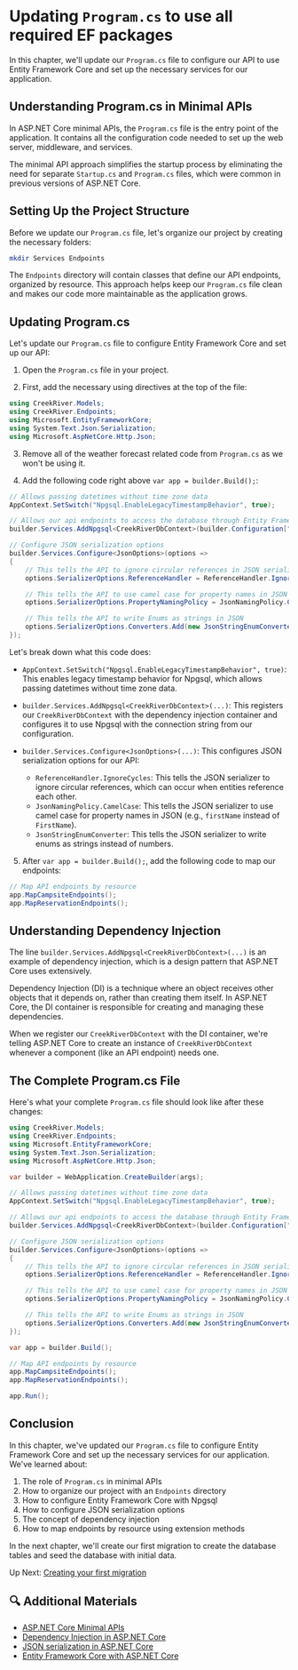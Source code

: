# Updating `Program.cs` to use all required EF packages

In this chapter, we'll update our `Program.cs` file to configure our API to use Entity Framework Core and set up the necessary services for our application.

## Understanding Program.cs in Minimal APIs

In ASP.NET Core minimal APIs, the `Program.cs` file is the entry point of the application. It contains all the configuration code needed to set up the web server, middleware, and services.

The minimal API approach simplifies the startup process by eliminating the need for separate `Startup.cs` and `Program.cs` files, which were common in previous versions of ASP.NET Core.

## Setting Up the Project Structure

Before we update our `Program.cs` file, let's organize our project by creating the necessary folders:

```bash
mkdir Services Endpoints
```

The `Endpoints` directory will contain classes that define our API endpoints, organized by resource. This approach helps keep our `Program.cs` file clean and makes our code more maintainable as the application grows.

## Updating Program.cs

Let's update our `Program.cs` file to configure Entity Framework Core and set up our API:

1. Open the `Program.cs` file in your project.

2. First, add the necessary using directives at the top of the file:

```csharp
using CreekRiver.Models;
using CreekRiver.Endpoints;
using Microsoft.EntityFrameworkCore;
using System.Text.Json.Serialization;
using Microsoft.AspNetCore.Http.Json;
```

3. Remove all of the weather forecast related code from `Program.cs` as we won't be using it.

4. Add the following code right above `var app = builder.Build();`:

```csharp
// Allows passing datetimes without time zone data
AppContext.SetSwitch("Npgsql.EnableLegacyTimestampBehavior", true);

// Allows our api endpoints to access the database through Entity Framework Core
builder.Services.AddNpgsql<CreekRiverDbContext>(builder.Configuration["CreekRiverDbConnectionString"]);

// Configure JSON serialization options
builder.Services.Configure<JsonOptions>(options =>
{
    // This tells the API to ignore circular references in JSON serialization
    options.SerializerOptions.ReferenceHandler = ReferenceHandler.IgnoreCycles;

    // This tells the API to use camel case for property names in JSON
    options.SerializerOptions.PropertyNamingPolicy = JsonNamingPolicy.CamelCase;

    // This tells the API to write Enums as strings in JSON
    options.SerializerOptions.Converters.Add(new JsonStringEnumConverter());
});
```

Let's break down what this code does:

- `AppContext.SetSwitch("Npgsql.EnableLegacyTimestampBehavior", true)`: This enables legacy timestamp behavior for Npgsql, which allows passing datetimes without time zone data.

- `builder.Services.AddNpgsql<CreekRiverDbContext>(...)`: This registers our `CreekRiverDbContext` with the dependency injection container and configures it to use Npgsql with the connection string from our configuration.

- `builder.Services.Configure<JsonOptions>(...)`: This configures JSON serialization options for our API:
  - `ReferenceHandler.IgnoreCycles`: This tells the JSON serializer to ignore circular references, which can occur when entities reference each other.
  - `JsonNamingPolicy.CamelCase`: This tells the JSON serializer to use camel case for property names in JSON (e.g., `firstName` instead of `FirstName`).
  - `JsonStringEnumConverter`: This tells the JSON serializer to write enums as strings instead of numbers.

5. After `var app = builder.Build();`, add the following code to map our endpoints:

```csharp
// Map API endpoints by resource
app.MapCampsiteEndpoints();
app.MapReservationEndpoints();
```

## Understanding Dependency Injection

The line `builder.Services.AddNpgsql<CreekRiverDbContext>(...)` is an example of dependency injection, which is a design pattern that ASP.NET Core uses extensively.

Dependency Injection (DI) is a technique where an object receives other objects that it depends on, rather than creating them itself. In ASP.NET Core, the DI container is responsible for creating and managing these dependencies.

When we register our `CreekRiverDbContext` with the DI container, we're telling ASP.NET Core to create an instance of `CreekRiverDbContext` whenever a component (like an API endpoint) needs one.

## The Complete Program.cs File

Here's what your complete `Program.cs` file should look like after these changes:

```csharp
using CreekRiver.Models;
using CreekRiver.Endpoints;
using Microsoft.EntityFrameworkCore;
using System.Text.Json.Serialization;
using Microsoft.AspNetCore.Http.Json;

var builder = WebApplication.CreateBuilder(args);

// Allows passing datetimes without time zone data
AppContext.SetSwitch("Npgsql.EnableLegacyTimestampBehavior", true);

// Allows our api endpoints to access the database through Entity Framework Core
builder.Services.AddNpgsql<CreekRiverDbContext>(builder.Configuration["CreekRiverDbConnectionString"]);

// Configure JSON serialization options
builder.Services.Configure<JsonOptions>(options =>
{
    // This tells the API to ignore circular references in JSON serialization
    options.SerializerOptions.ReferenceHandler = ReferenceHandler.IgnoreCycles;

    // This tells the API to use camel case for property names in JSON
    options.SerializerOptions.PropertyNamingPolicy = JsonNamingPolicy.CamelCase;

    // This tells the API to write Enums as strings in JSON
    options.SerializerOptions.Converters.Add(new JsonStringEnumConverter());
});

var app = builder.Build();

// Map API endpoints by resource
app.MapCampsiteEndpoints();
app.MapReservationEndpoints();

app.Run();
```

## Conclusion

In this chapter, we've updated our `Program.cs` file to configure Entity Framework Core and set up the necessary services for our application. We've learned about:

1. The role of `Program.cs` in minimal APIs
2. How to organize our project with an `Endpoints` directory
3. How to configure Entity Framework Core with Npgsql
4. How to configure JSON serialization options
5. The concept of dependency injection
6. How to map endpoints by resource using extension methods

In the next chapter, we'll create our first migration to create the database tables and seed the database with initial data.

Up Next: [Creating your first migration](./creek-river-migration.md)

## 🔍 Additional Materials

- [ASP.NET Core Minimal APIs](https://docs.microsoft.com/en-us/aspnet/core/fundamentals/minimal-apis)
- [Dependency Injection in ASP.NET Core](https://docs.microsoft.com/en-us/aspnet/core/fundamentals/dependency-injection)
- [JSON serialization in ASP.NET Core](https://docs.microsoft.com/en-us/aspnet/core/web-api/advanced/formatting)
- [Entity Framework Core with ASP.NET Core](https://docs.microsoft.com/en-us/aspnet/core/data/ef-rp/intro)